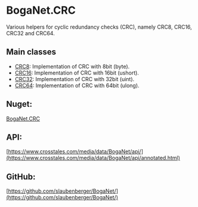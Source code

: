 # BogaNet.CRC
Various helpers for cyclic redundancy checks (CRC), namely CRC8, CRC16, CRC32 and CRC64.

## Main classes
* [CRC8](https://www.crosstales.com/media/data/BogaNet/api/class_boga_net_1_1_helper_1_1_a_e_s_helper.html): Implementation of CRC with 8bit (byte).
* [CRC16](https://www.crosstales.com/media/data/BogaNet/api/class_boga_net_1_1_helper_1_1_a_e_s_helper.html): Implementation of CRC with 16bit (ushort).
* [CRC32](https://www.crosstales.com/media/data/BogaNet/api/class_boga_net_1_1_helper_1_1_a_e_s_helper.html): Implementation of CRC with 32bit (uint).
* [CRC64](https://www.crosstales.com/media/data/BogaNet/api/class_boga_net_1_1_helper_1_1_a_e_s_helper.html): Implementation of CRC with 64bit (ulong).

## Nuget:
[BogaNet.CRC](https://www.nuget.org/packages/BogaNet.CRC/)

## API:
[https://www.crosstales.com/media/data/BogaNet/api/](https://www.crosstales.com/media/data/BogaNet/api/annotated.html)

## GitHub:
[https://github.com/slaubenberger/BogaNet/](https://github.com/slaubenberger/BogaNet/)
